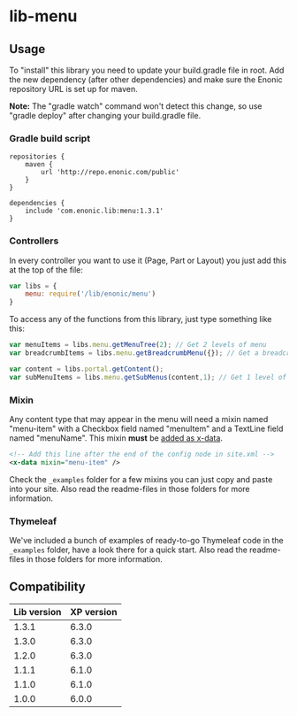 # lib-menu

## Usage

To "install" this library you need to update your build.gradle file in root. Add the new dependency (after other dependencies) and make sure the Enonic repository URL is set up for maven.

**Note:** The "gradle watch" command won't detect this change, so use "gradle deploy" after changing your build.gradle file.

### Gradle build script

```
repositories {
    maven {
        url 'http://repo.enonic.com/public'
    }
}

dependencies {
    include 'com.enonic.lib:menu:1.3.1'
}
```

### Controllers

In every controller you want to use it (Page, Part or Layout) you just add this at the top of the file:

```javascript
var libs = {
	menu: require('/lib/enonic/menu')
}
```

To access any of the functions from this library, just type something like this:

```javascript
var menuItems = libs.menu.getMenuTree(2); // Get 2 levels of menu
var breadcrumbItems = libs.menu.getBreadcrumbMenu({}); // Get a breadcrumb menu

var content = libs.portal.getContent();
var subMenuItems = libs.menu.getSubMenus(content,1); // Get 1 level of submenu (from current content)
```

### Mixin

Any content type that may appear in the menu will need a mixin named "menu-item" with a Checkbox field named "menuItem" and a TextLine
field named "menuName". This mixin **must** be [added as x-data](http://docs.enonic.com/en/stable/developer/schema/mixins.html#using-a-mixin).

```xml
<!-- Add this line after the end of the config node in site.xml -->
<x-data mixin="menu-item" />
```

Check the `_examples` folder for a few mixins you can just copy and paste into your site. Also read the readme-files in those folders for more information.

### Thymeleaf

We've included a bunch of examples of ready-to-go Thymeleaf code in the `_examples` folder, have a look there for a quick start. Also read the readme-files in those folders for more information.

## Compatibility

| Lib version        | XP version |
| ------------- | ------------- |
| 1.3.1 | 6.3.0 |
| 1.3.0 | 6.3.0 |
| 1.2.0 | 6.3.0 |
| 1.1.1 | 6.1.0 |
| 1.1.0 | 6.1.0 |
| 1.0.0 | 6.0.0 |
